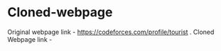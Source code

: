 # Cloned-webpage

Original webpage link - https://codeforces.com/profile/tourist .
Cloned Webpage link - 
